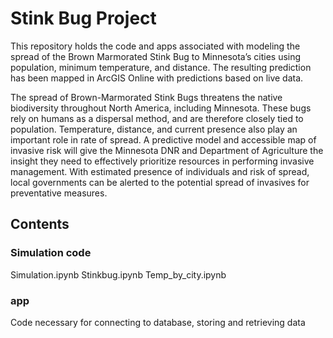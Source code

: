 # Stink Bug Project

This repository holds the code and apps associated with modeling the spread of the Brown Marmorated Stink Bug to Minnesota’s cities using population, minimum temperature, and distance. The resulting prediction has been mapped in ArcGIS Online with predictions based on live data. 

The spread of Brown-Marmorated Stink Bugs threatens the native biodiversity throughout North America, including Minnesota. These bugs rely on humans as a dispersal method, and are therefore closely tied to population. Temperature, distance, and current presence also play an important role in rate of spread. A predictive model and accessible map of invasive risk will give the Minnesota DNR and Department of Agriculture the insight they need to effectively prioritize resources in performing invasive management. With estimated presence of individuals and risk of spread, local governments can be alerted to the potential spread of invasives for preventative measures.

## Contents

### Simulation code
Simulation.ipynb
Stinkbug.ipynb
Temp_by_city.ipynb

### app
Code necessary for connecting to database, storing and retrieving data
